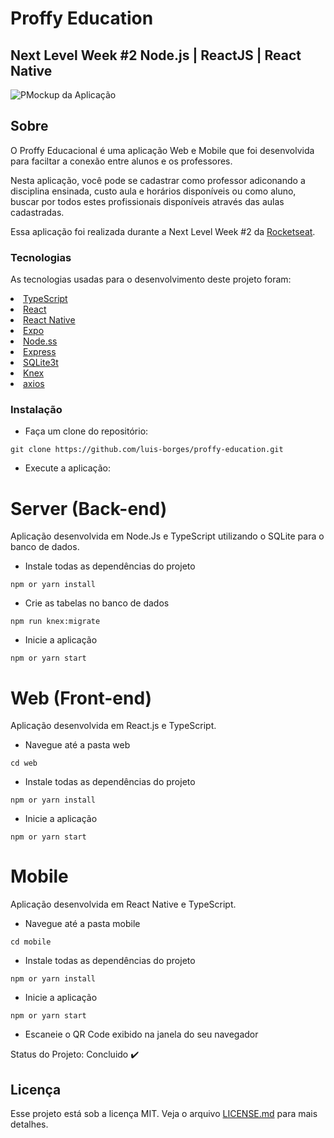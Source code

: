# Proffy Education

<h2>Next Level Week #2 Node.js | ReactJS | React Native</h2>

<img src="https://github.com/luis-borges/proffy-education/blob/master/images/mockup.png" alt="PMockup da Aplicação" style="max-width:100%;">

## Sobre

O Proffy Educacional é uma aplicação Web e Mobile que foi desenvolvida para faciltar a conexão entre alunos e os professores. 

Nesta aplicação, você pode se cadastrar como professor adiconando a disciplina ensinada, custo aula e horários disponíveis 
ou como aluno, buscar por todos estes profissionais disponíveis através das aulas cadastradas.

Essa aplicação foi realizada durante a Next Level Week #2 da <a href="https://rocketseat.com.br/" target="_blank">Rocketseat</a>.

### Tecnologias

As tecnologias usadas para o desenvolvimento deste projeto foram:
<a href="https://www.typescriptlang.org/" target="_blank"><li> TypeScript</li></a>
<a href="https://reactjs.org/" target="_blank"><li> React</li></a>
<a href="https://reactnative.dev/" target="_blank"><li> React Native</li></a>
<a href="https://expo.io/" target="_blank"><li> Expo</li></a>
<a href="https://nodejs.org/en/" target="_blank"><li> Node.ss</li></a>
<a href="https://expressjs.com/" target="_blank"><li> Express</li></a>
<a href="https://www.sqlite.org/version3.html" target="_blank"><li> SQLite3t</li></a>
<a href="http://knexjs.org/" target="_blank"><li> Knex</li></a>
<a href="https://github.com/axios/axios" target="_blank"><li>axios</li><a/>

### Instalação 

* Faça um clone do repositório:

```
git clone https://github.com/luis-borges/proffy-education.git
```

* Execute a aplicação:

# Server  (Back-end)

Aplicação desenvolvida em Node.Js e TypeScript utilizando o SQLite para o banco de dados.

* Instale todas as dependências do projeto

```
npm or yarn install
```

* Crie as tabelas no banco de dados

```
npm run knex:migrate
```

* Inicie a aplicação

```
npm or yarn start
```

# Web (Front-end)

Aplicação desenvolvida em React.js e TypeScript.

* Navegue até a pasta web

```
cd web
```

* Instale todas as dependências do projeto

```
npm or yarn install
```

* Inicie a aplicação

```
npm or yarn start
```

# Mobile

Aplicação desenvolvida em React Native e TypeScript.


* Navegue até a pasta mobile

```
cd mobile
```

* Instale todas as dependências do projeto

```
npm or yarn install
```

* Inicie a aplicação

```
npm or yarn start
```

* Escaneie o QR Code exibido na janela do seu navegador

Status do Projeto: Concluido :heavy_check_mark:

## Licença

Esse projeto está sob a licença MIT. Veja o arquivo [LICENSE.md](LICENSE.md) para mais detalhes.
